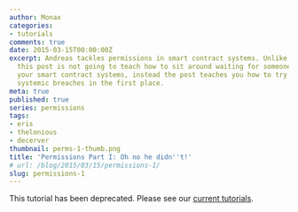 ```yaml
---
author: Monax
categories:
- tutorials
comments: true
date: 2015-03-15T00:00:00Z
excerpt: Andreas tackles permissions in smart contract systems. Unlike the title suggests,
  this post is not going to teach how to sit around waiting for someone to breach
  your smart contract systems, instead the post teaches you how to try and prevent
  systemic breaches in the first place.
meta: true
published: true
series: permissions
tags:
- eris
- thelonious
- decerver
thumbnail: perms-1-thumb.png
title: 'Permissions Part I: Oh no he didn''t!'
# url: /blog/2015/03/15/permissions-1/
slug: permissions-1
---
```


This tutorial has been deprecated. Please see our [current tutorials](/docs/).
